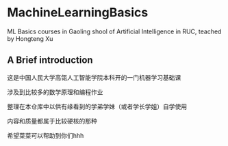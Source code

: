 # MachineLearningBasics

ML Basics courses in Gaoling shool of Artificial Intelligence in RUC, teached by Hongteng Xu

## A Brief introduction

这是中国人民大学高瓴人工智能学院本科开的一门机器学习基础课

涉及到比较多的数学原理和编程作业

整理在本仓库中以供有缘看到的学弟学妹（或者学长学姐）自学使用

内容和质量都属于比较硬核的那种

希望菜菜可以帮助到你们hhh
